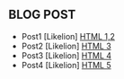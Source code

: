## BLOG POST
* Post1
[Likelion]
[HTML 1,2](https://github.com/positive7292/positive7292.github.io/blob/master/first%20try.md)
* Post2
[Likelion]
[HTML 3](https://github.com/positive7292/positive7292.github.io/blob/master/second.md)
* Post3
[Likelion]
[HTML 4](https://github.com/positive7292/positive7292.github.io/blob/master/3rd.md)
* Post4
[Likelion]
[HTML 5](https://github.com/positive7292/positive7292.github.io/blob/master/4th~final.md)
